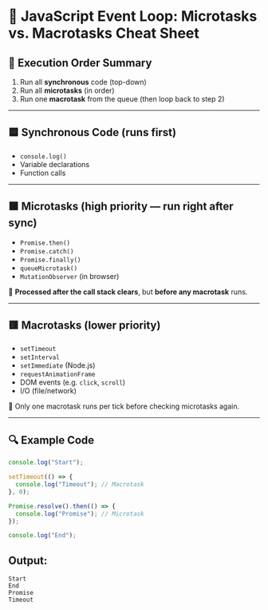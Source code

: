 # 🔁 JavaScript Event Loop: Microtasks vs. Macrotasks Cheat Sheet

## 🧠 Execution Order Summary

1. Run all **synchronous** code (top-down)
2. Run all **microtasks** (in order)
3. Run one **macrotask** from the queue (then loop back to step 2)

---

## 🟦 Synchronous Code (runs first)

- `console.log()`
- Variable declarations
- Function calls

---

## 🟩 Microtasks (high priority — run right after sync)

- `Promise.then()`
- `Promise.catch()`
- `Promise.finally()`
- `queueMicrotask()`
- `MutationObserver` (in browser)

🧩 **Processed after the call stack clears**, but **before any macrotask** runs.

---

## 🟥 Macrotasks (lower priority)

- `setTimeout`
- `setInterval`
- `setImmediate` (Node.js)
- `requestAnimationFrame`
- DOM events (e.g. `click`, `scroll`)
- I/O (file/network)

🔁 Only one macrotask runs per tick before checking microtasks again.

---

## 🔍 Example Code

```js
console.log("Start");

setTimeout(() => {
  console.log("Timeout"); // Macrotask
}, 0);

Promise.resolve().then(() => {
  console.log("Promise"); // Microtask
});

console.log("End");
```

## Output:

```
Start
End
Promise
Timeout
```
